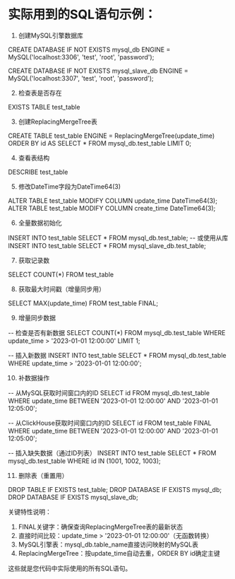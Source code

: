 # 实际用到的SQL语句示例：

1. 创建MySQL引擎数据库

CREATE DATABASE IF NOT EXISTS mysql_db
ENGINE = MySQL('localhost:3306', 'test', 'root', 'password');

CREATE DATABASE IF NOT EXISTS mysql_slave_db
ENGINE = MySQL('localhost:3307', 'test', 'root', 'password');


2. 检查表是否存在

EXISTS TABLE test_table


3. 创建ReplacingMergeTree表

CREATE TABLE test_table
ENGINE = ReplacingMergeTree(update_time)
ORDER BY id
AS SELECT * FROM mysql_db.test_table LIMIT 0;


4. 查看表结构

DESCRIBE test_table


5. 修改DateTime字段为DateTime64(3)

ALTER TABLE test_table MODIFY COLUMN update_time DateTime64(3);
ALTER TABLE test_table MODIFY COLUMN create_time DateTime64(3);


6. 全量数据初始化

INSERT INTO test_table SELECT * FROM mysql_db.test_table;
-- 或使用从库
INSERT INTO test_table SELECT * FROM mysql_slave_db.test_table;


7. 获取记录数

SELECT COUNT(*) FROM test_table


8. 获取最大时间戳（增量同步用）

SELECT MAX(update_time) FROM test_table FINAL;


9. 增量同步数据

-- 检查是否有新数据
SELECT COUNT(*) FROM mysql_db.test_table
WHERE update_time > '2023-01-01 12:00:00'
LIMIT 1;

-- 插入新数据
INSERT INTO test_table
SELECT * FROM mysql_db.test_table
WHERE update_time > '2023-01-01 12:00:00';


10. 补数据操作

-- 从MySQL获取时间窗口内的ID
SELECT id FROM mysql_db.test_table
WHERE update_time BETWEEN '2023-01-01 12:00:00' AND '2023-01-01 12:05:00';

-- 从ClickHouse获取时间窗口内的ID
SELECT id FROM test_table FINAL
WHERE update_time BETWEEN '2023-01-01 12:00:00' AND '2023-01-01 12:05:00';

-- 插入缺失数据（通过ID列表）
INSERT INTO test_table
SELECT * FROM mysql_db.test_table
WHERE id IN (1001, 1002, 1003);


11. 删除表（重置用）

DROP TABLE IF EXISTS test_table;
DROP DATABASE IF EXISTS mysql_db;
DROP DATABASE IF EXISTS mysql_slave_db;


关键特性说明：

1. FINAL关键字：确保查询ReplacingMergeTree表的最新状态
2. 直接时间比较：update_time > '2023-01-01 12:00:00'（无函数转换）
3. MySQL引擎表：mysql_db.table_name直接访问映射的MySQL表
4. ReplacingMergeTree：按update_time自动去重，ORDER BY id确定主键

这些就是您代码中实际使用的所有SQL语句。